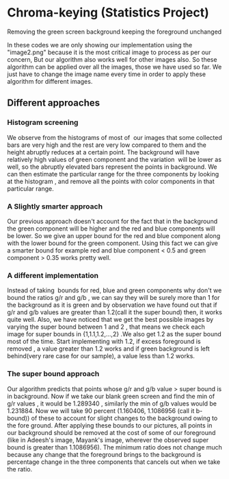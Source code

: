 # Chroma-keying (Statistics Project)
Removing the green screen background keeping the foreground unchanged <br /> 

In these codes we are only showing our implementation using the "image2.png" because it is the most critical image to process as per our concern, But our algorithm also works well for other images also. So these algorithm can be applied over all the images, those we have used so far. We just have to change the image name every time in order to apply these algorithm for different images. <br /> 
## Different approaches 
### Histogram screening
We observe from the histograms of most of  our images that some collected bars are very high and the rest are very low compared to them and the height abruptly reduces at a certain point. The background will have relatively high values of green component and the variation  will be lower as well, so the abruptly elevated bars represent the points in background. We can then estimate the particular range for the three components by looking at the histogram , and remove all the points with color components in that particular range.

### A Slightly smarter approach 
Our previous approach doesn't account for the fact that in the background the green component will be higher and the red and blue components will be lower. So we give an upper bound for the red and blue component along with the lower bound for the green component. Using this fact we can give a smarter bound for example red and blue component < 0.5 and green component > 0.35 works pretty well.
### A different implementation 
Instead of taking  bounds for red, blue and green components why don't we bound the ratios g/r and g/b , we can say they will be surely more than 1 for the background as it is green and by observation we have found out that if g/r and g/b values are greater than 1.2(call it the super bound) then, it works quite well. Also, we have noticed that we get the best possible images by varying the super bound between 1 and 2 , that means we check each image for super bounds in {1,1.1,1.2,...,2} .We also get 1.2 as the super bound most of the time. Start implementing with 1.2, if excess foreground is removed , a value greater than 1.2 works and if green background is left behind(very rare case for our sample), a value less than 1.2 works.
 ### The super bound approach 
 Our algorithm predicts that points whose g/r and g/b value > super bound is in background. Now if we take our blank green screen and find the min of g/r values , it would be 1.289340 , similarly the min of g/b values would be 1.231884. Now we will take 90 percent (1.160406, 1.1086956 (call it b-bound)) of these to account for slight changes to the background owing to the fore ground. After applying these bounds to our pictures, all points in our background should be removed at the cost of some of our foreground (like in Adeesh's image, Mayank's image, wherever the observed super bound is greater than 1.1086956). The minimum ratio does not change much because any change that the foreground brings to the background is percentage change in the three components that cancels out when we take the ratio. 
            








